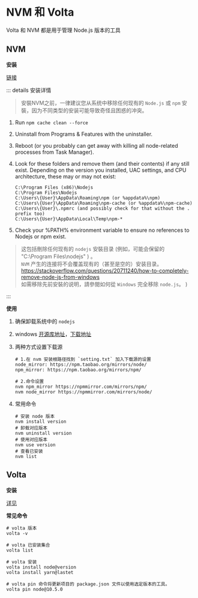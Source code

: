 # NVM 和 Volta

Volta 和 NVM 都是用于管理 Node.js 版本的工具

## NVM

**安装**

[链接](https://github.com/nvm-sh/nvm)

::: details 安装详情
> 安裝NVM之前，一律建议您从系统中移除任何现有的 `Node.js` 或 `npm` 安裝，因为不同类型的安装可能导致奇怪且困惑的冲突。  
  
1. Run `npm cache clean --force`  
2. Uninstall from Programs & Features with the uninstaller.  
3. Reboot (or you probably can get away with killing all node-related processes from Task Manager).  
4. Look for these folders and remove them (and their contents) if any still exist. Depending on the version you installed, UAC settings, and CPU architecture, these may or may not exist:  

    ```text  
    C:\Program Files (x86)\Nodejs  
    C:\Program Files\Nodejs  
    C:\Users\{User}\AppData\Roaming\npm (or %appdata%\npm)  
    C:\Users\{User}\AppData\Roaming\npm-cache (or %appdata%\npm-cache)  
    C:\Users\{User}\.npmrc (and possibly check for that without the . prefix too)  
    C:\Users\{User}\AppData\Local\Temp\npm-*  
    ```  
5. Check your %PATH% environment variable to ensure no references to Nodejs or npm exist.  
  
> 这包括刪除任何现有的 `nodejs` 安裝目录 (例如，可能会保留的 "C:\Program Files\nodejs" ) 。  
> `NVM` 产生的连接将不会覆盖现有的（甚至是空的）安装目录。 https://stackoverflow.com/questions/20711240/how-to-completely-remove-node-js-from-windows  
> 如需移除先前安裝的说明，請參閱如何從 `Windows` 完全移除 `node.js`。 )

:::

**使用**
  
1. 确保卸载系统中的 `nodejs`  
2. windows [开源库地址](https://github.com/coreybutler/nvm-windows#installation--upgrades)，[下载地址](https://github.com/coreybutler/nvm-windows/releases)  
3. 两种方式设置下载源
    ```shell  
    # 1.在 nvm 安装根路径找到 `setting.txt` 加入下载源的设置
    node_mirror: https://npm.taobao.org/mirrors/node/  
    npm_mirror: https://npm.taobao.org/mirrors/npm/  
   
    # 2.命令设置
    nvm npm_mirror https://npmmirror.com/mirrors/npm/
    nvm node_mirror https://npmmirror.com/mirrors/node/
    ```
4. 常用命令

   ```shell
   # 安装 node 版本
   nvm install version
   # 卸载对应版本
   nvm uninstall version
   # 使用对应版本
   nvm use version
   # 查看已安装
   nvm list
   ```

## Volta

**安装**

[详见](https://volta.sh/)

**常见命令**

```shell
# volta 版本
volta -v 

# volta 已安装集合
volta list

# volta 安装
volta install node@version
volta install yarn@lastet

# volta pin 命令将更新项目的 package.json 文件以使用选定版本的工具。
volta pin node@10.5.0
```
